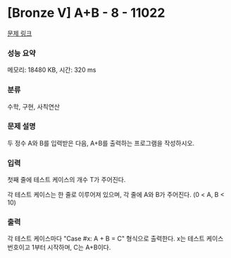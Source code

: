 # [Bronze V] A+B - 8 - 11022 

[문제 링크](https://www.acmicpc.net/problem/11022) 

### 성능 요약

메모리: 18480 KB, 시간: 320 ms

### 분류

수학, 구현, 사칙연산

### 문제 설명

<p>두 정수 A와 B를 입력받은 다음, A+B를 출력하는 프로그램을 작성하시오.</p>

### 입력 

 <p>첫째 줄에 테스트 케이스의 개수 T가 주어진다.</p>

<p>각 테스트 케이스는 한 줄로 이루어져 있으며, 각 줄에 A와 B가 주어진다. (0 < A, B < 10)</p>

### 출력 

 <p>각 테스트 케이스마다 "Case #x: A + B = C" 형식으로 출력한다. x는 테스트 케이스 번호이고 1부터 시작하며, C는 A+B이다.</p>

